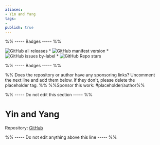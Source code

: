```yaml
---
aliases:
- Yin and Yang
tags: 
- 
publish: true
---
```


%% ----- Badges ----- %%

![GitHub all releases](https://img.shields.io/github/downloads/chetachiezikeuzor/Yin-and-Yang-Theme/total?color=573E7A&logo=github&style=for-the-badge) * ![GitHub manifest version](https://img.shields.io/github/manifest-json/v/chetachiezikeuzor/Yin-and-Yang-Theme?color=573E7A&logo=github&style=for-the-badge) * ![GitHub issues by-label](https://img.shields.io/github/issues/chetachiezikeuzor/Yin-and-Yang-Theme/help%20wanted?color=573E7A&logo=github&style=for-the-badge) * ![GitHub Repo stars](https://img.shields.io/github/stars/chetachiezikeuzor/Yin-and-Yang-Theme?color=573E7A&logo=github&style=for-the-badge)

%% ----- Badges ----- %%

%% Does the repository or author have any sponsoring links? Uncomment the next line and add them below. If they don't, please delete the placeholder tag. %%
%%Sponsor this work: #placeholder/author%%

%% ----- Do not edit this section ----- %%

# Yin and Yang

Repository: [GitHub](https://github.com/chetachiezikeuzor/Yin-and-Yang-Theme)



%% ----- Do not edit anything above this line ----- %% 
